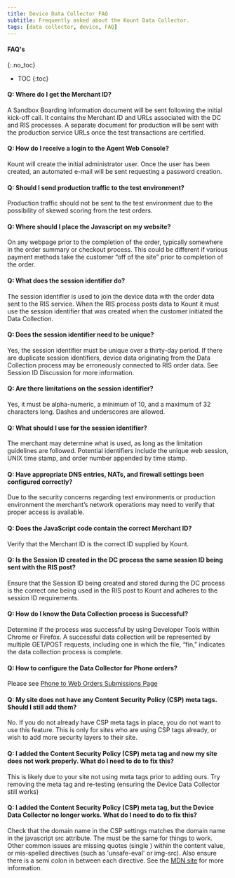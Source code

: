 ```yaml
---
title: Device Data Collector FAQ 
subtitle: Frequently asked about the Kount Data Collector. 
tags: [data collector, device, FAQ]
---
```


#### FAQ's
{:.no_toc}
* TOC
{:toc}


#### Q: Where do I get the Merchant ID?
A Sandbox Boarding Information document will be sent following the initial kick-off call. It contains the Merchant ID and URLs associated with the DC and RIS processes. A separate document for production will be sent with the production service URLs once the test transactions are certified.

#### Q: How do I receive a login to the Agent Web Console?
Kount will create the initial administrator user. Once the user has been created, an automated e-mail will be sent requesting a password creation.

#### Q: Should I send production traffic to the test environment?
Production traffic should not be sent to the test environment due to the possibility of skewed scoring from the test orders.

#### Q: Where should I place the Javascript on my website?
On any webpage prior to the completion of the order, typically somewhere in the order summary or checkout process. This could be different if various payment methods take the customer “off of the site” prior to completion of the order.

#### Q: What does the session identifier do?
The session identifier is used to join the device data with the order data sent to the RIS service. When the RIS process posts data to Kount it must use the session identifier that was created when the customer initiated the Data Collection.

#### Q: Does the session identifier need to be unique?
Yes, the session identifier must be unique over a thirty-day period. If there are duplicate session identifiers, device data originating from the Data Collection process may be erroneously connected to RIS order data. See Session ID Discussion for more information.

#### Q: Are there limitations on the session identifier?
Yes, it must be alpha-numeric, a minimum of 10, and a maximum of 32 characters long. Dashes and underscores are allowed.

#### Q: What should I use for the session identifier?
The merchant may determine what is used, as long as the limitation guidelines are followed. Potential identifiers include the unique web session, UNIX time stamp, and order number appended by time stamp.

#### Q: Have appropriate DNS entries, NATs, and firewall settings been configured correctly?
Due to the security concerns regarding test environments or production environment the merchant’s network operations may need to verify that proper access is available.

#### Q: Does the JavaScript code contain the correct Merchant ID?
Verify that the Merchant ID is the correct ID supplied by Kount.

#### Q: Is the Session ID created in the DC process the same session ID being sent with the RIS post?
Ensure that the Session ID being created and stored during the DC process is the correct one being used in the RIS post to Kount and adheres to the session ID requirements.

#### Q: How do I know the Data Collection process is Successful?
Determine if the process was successful by using Developer Tools within Chrome or Firefox. A successful data collection will be represented by multiple GET/POST requests, including one in which the file, “fin,” indicates the data collection process is complete.

#### Q: How to configure the Data Collector for Phone orders?
Please see <a href='https://kount.github.io/docs/phonetoweb/'>Phone to Web Orders Submissions Page</a>

#### Q: My site does not have any Content Security Policy (CSP) meta tags.  Should I still add them?
No.  If you do not already have CSP meta tags in place, you do not want to use this feature.  This is only for sites who are using CSP tags already, or wish to add more security layers to their site.

#### Q: I added the Content Security Policy (CSP) meta tag and now my site does not work properly.  What do I need to do to fix this?
This is likely due to your site not using meta tags prior to adding ours.  Try removing the meta tag and re-testing (ensuring the Device Data Collector still works)

#### Q: I added the Content Security Policy (CSP) meta tag, but the Device Data Collector no longer works.  What do I need to do to fix this?
Check that the domain name in the CSP settings matches the domain name in the javascript src attribute.  The must be the same for things to work. Other common issues are missing quotes (single ) within the content value, or mis-spelled directives (such as 'unsafe-eval' or img-src). Also ensure there is a semi colon in between each directive.  See the <a href='https://developer.mozilla.org/en-US/docs/Web/HTTP/Headers/Content-Security-Policy'>MDN site</a> for more information.